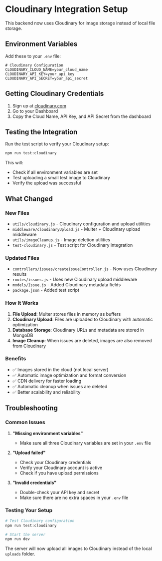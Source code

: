 # Cloudinary Integration Setup

This backend now uses Cloudinary for image storage instead of local file storage.

## Environment Variables

Add these to your `.env` file:

```env
# Cloudinary Configuration
CLOUDINARY_CLOUD_NAME=your_cloud_name
CLOUDINARY_API_KEY=your_api_key
CLOUDINARY_API_SECRET=your_api_secret
```

## Getting Cloudinary Credentials

1. Sign up at [cloudinary.com](https://cloudinary.com)
2. Go to your Dashboard
3. Copy the Cloud Name, API Key, and API Secret from the dashboard

## Testing the Integration

Run the test script to verify your Cloudinary setup:

```bash
npm run test:cloudinary
```

This will:
- Check if all environment variables are set
- Test uploading a small test image to Cloudinary
- Verify the upload was successful

## What Changed

### New Files
- `utils/cloudinary.js` - Cloudinary configuration and upload utilities
- `middleware/cloudinaryUpload.js` - Multer + Cloudinary upload middleware
- `utils/imageCleanup.js` - Image deletion utilities
- `test-cloudinary.js` - Test script for Cloudinary integration

### Updated Files
- `controllers/issues/createIssueController.js` - Now uses Cloudinary results
- `routes/issues.js` - Uses new Cloudinary upload middleware
- `models/Issue.js` - Added Cloudinary metadata fields
- `package.json` - Added test script

### How It Works

1. **File Upload**: Multer stores files in memory as buffers
2. **Cloudinary Upload**: Files are uploaded to Cloudinary with automatic optimization
3. **Database Storage**: Cloudinary URLs and metadata are stored in MongoDB
4. **Image Cleanup**: When issues are deleted, images are also removed from Cloudinary

### Benefits

- ✅ Images stored in the cloud (not local server)
- ✅ Automatic image optimization and format conversion
- ✅ CDN delivery for faster loading
- ✅ Automatic cleanup when issues are deleted
- ✅ Better scalability and reliability

## Troubleshooting

### Common Issues

1. **"Missing environment variables"**
   - Make sure all three Cloudinary variables are set in your `.env` file

2. **"Upload failed"**
   - Check your Cloudinary credentials
   - Verify your Cloudinary account is active
   - Check if you have upload permissions

3. **"Invalid credentials"**
   - Double-check your API key and secret
   - Make sure there are no extra spaces in your `.env` file

### Testing Your Setup

```bash
# Test Cloudinary configuration
npm run test:cloudinary

# Start the server
npm run dev
```

The server will now upload all images to Cloudinary instead of the local `uploads` folder.
